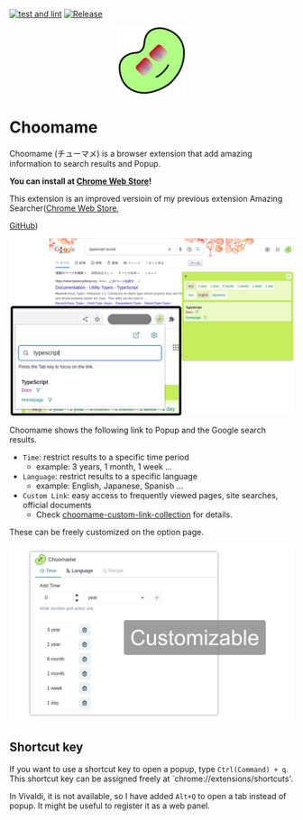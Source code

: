 [![test and lint](https://github.com/eetann/choomame/actions/workflows/test.yaml/badge.svg)](https://github.com/eetann/choomame/actions/workflows/test.yaml)
[![Release](https://github.com/eetann/choomame/actions/workflows/release.yaml/badge.svg)](https://github.com/eetann/choomame/actions/workflows/release.yaml)

<p align="center">
  <img src="./public/icons/icon-128x128.png" height="120">
</p>

# Choomame

Choomame (チューマメ) is a browser extension that add amazing information to search results and Popup.

**You can install at [Chrome Web Store](https://chrome.google.com/webstore/detail/lecnbgonlcmmpkpnngbofggjiccbnokn)!**

This extension is an improved versioin of my previous extension Amazing Searcher([Chrome Web Store](https://chrome.google.com/webstore/detail/amazing-searcher/poheekmlppakdboaalpmhfpbmnefeokj),

[GitHub](https://github.com/eetann/amazing-searcher))

![Content Script and popup](./docs/assets/content-script-1280x800.png)

Choomame shows the following link to Popup and the Google search results.

- `Time`: restrict results to a specific time period
  - example: 3 years, 1 month, 1 week ...
- `Language`: restrict results to a specific language
  - example: English, Japanese, Spanish ...
- `Custom Link`: easy access to frequently viewed pages, site searches, official documents
  - Check [choomame-custom-link-collection](https://github.com/eetann/choomame-custom-link-collection#readme) for details.

These can be freely customized on the option page.

![Option Page](./docs/assets/option-1280x800.png)

## Shortcut key

If you want to use a shortcut key to open a popup, type `Ctrl(Command) + q`. This shortcut key can be assigned freely at `chrome://extensions/shortcuts'.

In Vivaldi, it is not available, so I have added `Alt+Q` to open a tab instead of popup. It might be useful to register it as a web panel.
